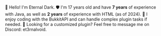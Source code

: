 👋 Hello! I'm Eternal Dark.
🛡️ I'm 17 years old and have **7 years** of experience with Java, as well as **2 years** of experience with HTML (as of 2024).
👑 I enjoy coding with the BukkitAPI and can handle complex plugin tasks if needed.
📝 Looking for a customized plugin? Feel free to message me on Discord: et3rnalvoid.

